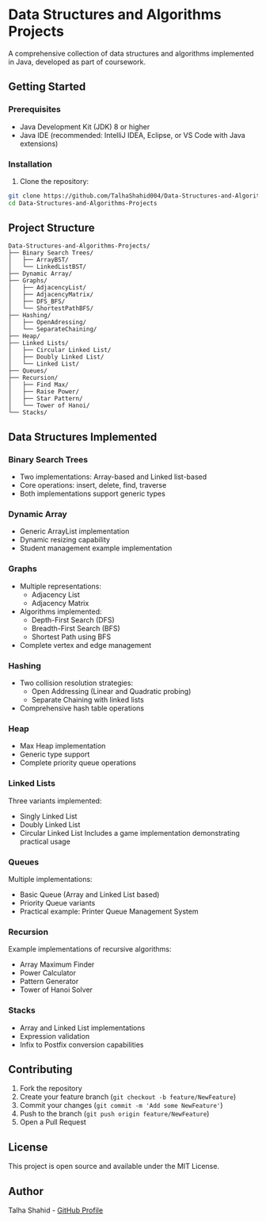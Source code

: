 # Data Structures and Algorithms Projects

A comprehensive collection of data structures and algorithms implemented in Java, developed as part of coursework.

## Getting Started

### Prerequisites
- Java Development Kit (JDK) 8 or higher
- Java IDE (recommended: IntelliJ IDEA, Eclipse, or VS Code with Java extensions)

### Installation

1. Clone the repository:
```bash
git clone https://github.com/TalhaShahid004/Data-Structures-and-Algorithms-Projects.git
cd Data-Structures-and-Algorithms-Projects
```

## Project Structure

```
Data-Structures-and-Algorithms-Projects/
├── Binary Search Trees/
│   ├── ArrayBST/
│   └── LinkedListBST/
├── Dynamic Array/
├── Graphs/
│   ├── AdjacencyList/
│   ├── AdjacencyMatrix/
│   ├── DFS_BFS/
│   └── ShortestPathBFS/
├── Hashing/
│   ├── OpenAdressing/
│   └── SeparateChaining/
├── Heap/
├── Linked Lists/
│   ├── Circular Linked List/
│   ├── Doubly Linked List/
│   └── Linked List/
├── Queues/
├── Recursion/
│   ├── Find Max/
│   ├── Raise Power/
│   ├── Star Pattern/
│   └── Tower of Hanoi/
└── Stacks/
```

## Data Structures Implemented

### Binary Search Trees
- Two implementations: Array-based and Linked list-based
- Core operations: insert, delete, find, traverse
- Both implementations support generic types

### Dynamic Array
- Generic ArrayList implementation
- Dynamic resizing capability
- Student management example implementation

### Graphs
- Multiple representations:
  - Adjacency List
  - Adjacency Matrix
- Algorithms implemented:
  - Depth-First Search (DFS)
  - Breadth-First Search (BFS)
  - Shortest Path using BFS
- Complete vertex and edge management

### Hashing
- Two collision resolution strategies:
  - Open Addressing (Linear and Quadratic probing)
  - Separate Chaining with linked lists
- Comprehensive hash table operations

### Heap
- Max Heap implementation
- Generic type support
- Complete priority queue operations

### Linked Lists
Three variants implemented:
- Singly Linked List
- Doubly Linked List
- Circular Linked List
Includes a game implementation demonstrating practical usage

### Queues
Multiple implementations:
- Basic Queue (Array and Linked List based)
- Priority Queue variants
- Practical example: Printer Queue Management System

### Recursion
Example implementations of recursive algorithms:
- Array Maximum Finder
- Power Calculator
- Pattern Generator
- Tower of Hanoi Solver

### Stacks
- Array and Linked List implementations
- Expression validation
- Infix to Postfix conversion capabilities

## Contributing

1. Fork the repository
2. Create your feature branch (`git checkout -b feature/NewFeature`)
3. Commit your changes (`git commit -m 'Add some NewFeature'`)
4. Push to the branch (`git push origin feature/NewFeature`)
5. Open a Pull Request

## License

This project is open source and available under the MIT License.

## Author

Talha Shahid - [GitHub Profile](https://github.com/TalhaShahid004)

